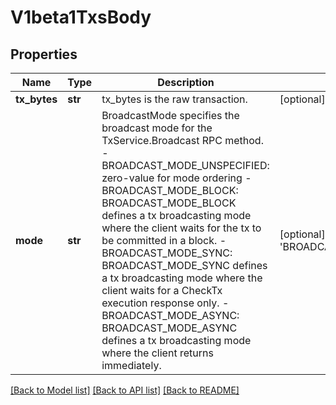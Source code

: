 # V1beta1TxsBody

## Properties
Name | Type | Description | Notes
------------ | ------------- | ------------- | -------------
**tx_bytes** | **str** | tx_bytes is the raw transaction. | [optional] 
**mode** | **str** | BroadcastMode specifies the broadcast mode for the TxService.Broadcast RPC method.   - BROADCAST_MODE_UNSPECIFIED: zero-value for mode ordering  - BROADCAST_MODE_BLOCK: BROADCAST_MODE_BLOCK defines a tx broadcasting mode where the client waits for the tx to be committed in a block.  - BROADCAST_MODE_SYNC: BROADCAST_MODE_SYNC defines a tx broadcasting mode where the client waits for a CheckTx execution response only.  - BROADCAST_MODE_ASYNC: BROADCAST_MODE_ASYNC defines a tx broadcasting mode where the client returns immediately. | [optional] [default to 'BROADCAST_MODE_UNSPECIFIED']

[[Back to Model list]](../README.md#documentation-for-models) [[Back to API list]](../README.md#documentation-for-api-endpoints) [[Back to README]](../README.md)

